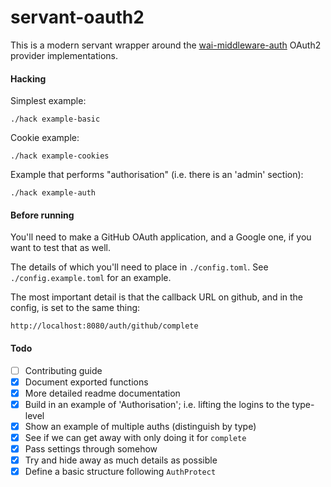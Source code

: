 # servant-oauth2

This is a modern servant wrapper around the
[wai-middleware-auth](https://github.com/fpco/wai-middleware-auth) OAuth2
provider implementations.


#### Hacking

Simplest example:

```
./hack example-basic
```

Cookie example:
```
./hack example-cookies
```

Example that performs "authorisation" (i.e. there is an 'admin' section):
```
./hack example-auth
```

#### Before running

You'll need to make a GitHub OAuth application, and a Google one, if you want
to test that as well.

The details of which you'll need to place in `./config.toml`. See
`./config.example.toml` for an example.

The most important detail is that the callback URL on github, and in the
config, is set to the same thing:

```
http://localhost:8080/auth/github/complete
```

#### Todo

- [ ] Contributing guide
- [x] Document exported functions
- [x] More detailed readme documentation
- [x] Build in an example of 'Authorisation'; i.e. lifting the logins to the type-level
- [x] Show an example of multiple auths (distinguish by type)
- [x] See if we can get away with only doing it for `complete`
- [x] Pass settings through somehow
- [x] Try and hide away as much details as possible
- [x] Define a basic structure following `AuthProtect`
